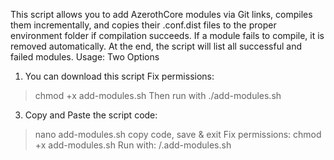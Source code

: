 This script allows you to add AzerothCore modules via Git links, compiles them incrementally, and copies their .conf.dist files to the proper environment folder if compilation succeeds. If a module fails to compile, it is removed automatically. At the end, the script will list all successful and failed modules.
Usage: Two Options
1. You can download this script
Fix permissions:
> chmod +x add-modules.sh
Then run with
> ./add-modules.sh
   
3. Copy and Paste the script code:
> nano add-modules.sh 
copy code, save & exit
Fix permissions:
> chmod +x add-modules.sh
Run with:
> /.add-modules.sh
